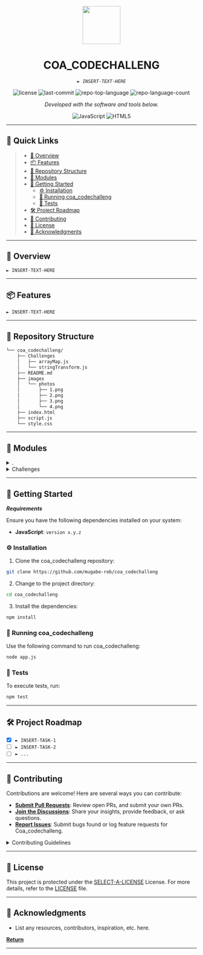 <p align="center">
  <img src="https://cdn-icons-png.flaticon.com/512/6295/6295417.png" width="100" />
</p>
<p align="center">
    <h1 align="center">COA_CODECHALLENG</h1>
</p>
<p align="center">
    <em><code>► INSERT-TEXT-HERE</code></em>
</p>
<p align="center">
	<img src="https://img.shields.io/github/license/mugabe-rob/coa_codechalleng?style=flat&color=0080ff" alt="license">
	<img src="https://img.shields.io/github/last-commit/mugabe-rob/coa_codechalleng?style=flat&logo=git&logoColor=white&color=0080ff" alt="last-commit">
	<img src="https://img.shields.io/github/languages/top/mugabe-rob/coa_codechalleng?style=flat&color=0080ff" alt="repo-top-language">
	<img src="https://img.shields.io/github/languages/count/mugabe-rob/coa_codechalleng?style=flat&color=0080ff" alt="repo-language-count">
<p>
<p align="center">
		<em>Developed with the software and tools below.</em>
</p>
<p align="center">
	<img src="https://img.shields.io/badge/JavaScript-F7DF1E.svg?style=flat&logo=JavaScript&logoColor=black" alt="JavaScript">
	<img src="https://img.shields.io/badge/HTML5-E34F26.svg?style=flat&logo=HTML5&logoColor=white" alt="HTML5">
</p>
<hr>

## 🔗 Quick Links

> - [📍 Overview](#-overview)
> - [📦 Features](#-features)
> - [📂 Repository Structure](#-repository-structure)
> - [🧩 Modules](#-modules)
> - [🚀 Getting Started](#-getting-started)
>   - [⚙️ Installation](#️-installation)
>   - [🤖 Running coa_codechalleng](#-running-coa_codechalleng)
>   - [🧪 Tests](#-tests)
> - [🛠 Project Roadmap](#-project-roadmap)
> - [🤝 Contributing](#-contributing)
> - [📄 License](#-license)
> - [👏 Acknowledgments](#-acknowledgments)

---

## 📍 Overview

<code>► INSERT-TEXT-HERE</code>

---

## 📦 Features

<code>► INSERT-TEXT-HERE</code>

---

## 📂 Repository Structure

```sh
└── coa_codechalleng/
    ├── Challenges
    │   ├── arrayMap.js
    │   └── stringTransform.js
    ├── README.md
    ├── images
    │   └── photos
    │       ├── 1.png
    │       ├── 2.png
    │       ├── 3.png
    │       └── 4.png
    ├── index.html
    ├── script.js
    └── style.css
```

---

## 🧩 Modules

<details closed><summary>.</summary>

| File                                                                                | Summary                         |
| ---                                                                                 | ---                             |
| [index.html](https://github.com/mugabe-rob/coa_codechalleng/blob/master/index.html) | <code>► INSERT-TEXT-HERE</code> |
| [style.css](https://github.com/mugabe-rob/coa_codechalleng/blob/master/style.css)   | <code>► INSERT-TEXT-HERE</code> |
| [script.js](https://github.com/mugabe-rob/coa_codechalleng/blob/master/script.js)   | <code>► INSERT-TEXT-HERE</code> |

</details>

<details closed><summary>Challenges</summary>

| File                                                                                                           | Summary                         |
| ---                                                                                                            | ---                             |
| [arrayMap.js](https://github.com/mugabe-rob/coa_codechalleng/blob/master/Challenges/arrayMap.js)               | <code>► INSERT-TEXT-HERE</code> |
| [stringTransform.js](https://github.com/mugabe-rob/coa_codechalleng/blob/master/Challenges/stringTransform.js) | <code>► INSERT-TEXT-HERE</code> |

</details>

---

## 🚀 Getting Started

***Requirements***

Ensure you have the following dependencies installed on your system:

* **JavaScript**: `version x.y.z`

### ⚙️ Installation

1. Clone the coa_codechalleng repository:

```sh
git clone https://github.com/mugabe-rob/coa_codechalleng
```

2. Change to the project directory:

```sh
cd coa_codechalleng
```

3. Install the dependencies:

```sh
npm install
```

### 🤖 Running coa_codechalleng

Use the following command to run coa_codechalleng:

```sh
node app.js
```

### 🧪 Tests

To execute tests, run:

```sh
npm test
```

---

## 🛠 Project Roadmap

- [X] `► INSERT-TASK-1`
- [ ] `► INSERT-TASK-2`
- [ ] `► ...`

---

## 🤝 Contributing

Contributions are welcome! Here are several ways you can contribute:

- **[Submit Pull Requests](https://github.com/mugabe-rob/coa_codechalleng/blob/main/CONTRIBUTING.md)**: Review open PRs, and submit your own PRs.
- **[Join the Discussions](https://github.com/mugabe-rob/coa_codechalleng/discussions)**: Share your insights, provide feedback, or ask questions.
- **[Report Issues](https://github.com/mugabe-rob/coa_codechalleng/issues)**: Submit bugs found or log feature requests for Coa_codechalleng.

<details closed>
    <summary>Contributing Guidelines</summary>

1. **Fork the Repository**: Start by forking the project repository to your GitHub account.
2. **Clone Locally**: Clone the forked repository to your local machine using a Git client.
   ```sh
   git clone https://github.com/mugabe-rob/coa_codechalleng
   ```
3. **Create a New Branch**: Always work on a new branch, giving it a descriptive name.
   ```sh
   git checkout -b new-feature-x
   ```
4. **Make Your Changes**: Develop and test your changes locally.
5. **Commit Your Changes**: Commit with a clear message describing your updates.
   ```sh
   git commit -m 'Implemented new feature x.'
   ```
6. **Push to GitHub**: Push the changes to your forked repository.
   ```sh
   git push origin new-feature-x
   ```
7. **Submit a Pull Request**: Create a PR against the original project repository. Clearly describe the changes and their motivations.

Once your PR is reviewed and approved, it will be merged into the main branch.

</details>

---

## 📄 License

This project is protected under the [SELECT-A-LICENSE](https://choosealicense.com/licenses) License. For more details, refer to the [LICENSE](https://choosealicense.com/licenses/) file.

---

## 👏 Acknowledgments

- List any resources, contributors, inspiration, etc. here.

[**Return**](#-quick-links)

---